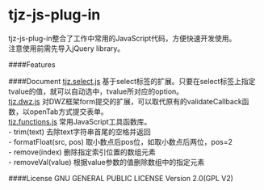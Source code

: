 tjz-js-plug-in
==============
tjz-js-plug-in整合了工作中常用的JavaScript代码，方便快速开发使用。  
注意使用前需先导入jQuery library。

####Features

####Document
[tjz.select.js](src/tjz.select.js) 基于select标签的扩展。只要在select标签上指定tvalue的值，就可以自动选中，tvalue所对应的option。  
[tjz.dwz.js](src/tjz.dwz.js) 对DWZ框架form提交的扩展，可以取代原有的validateCallback函数，以openTab方式提交表单。  
[tjz.functions.js](src/tjz.functions.js) 常用JavaScript工具函数库。  
	- trim(text) 去除text字符串首尾的空格并返回  
	- formatFloat(src, pos) 取小数点后pos位，如取小数点后两位，pos=2  
    - remove(index) 删除指定索引位置的数组元素  
    - removeVal(value) 根据value参数的值删除数组中的指定元素  

####License
GNU GENERAL PUBLIC LICENSE Version 2.0(GPL V2)
